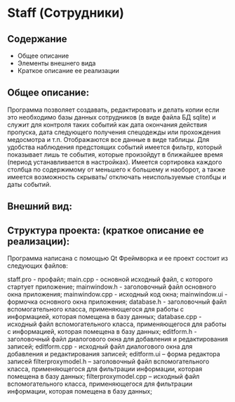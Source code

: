 # Staff (Сотрудники)
## Содержание
* Общее описание
* Элементы внешнего вида
* Краткое описание ее реализации

## Общее описание:
Программа позволяет создавать, редактировать и делать копии если это необходимо базы данных сотрудников (в виде файла БД sqlite) и служит для контроля таких событий как дата окончания действия пропуска, дата следующего получения спецодежды или прохождения медосмотра и т.п. Отображаются все данные в виде таблицы. 
Для удобства наблюдения предстоящих событий имеется фильтр, который показывает лишь те события, которые произойдут в ближайшее время (период устанавливается в настройках). Имеется сортировка каждого столбца по содержимому от меньшего к большему и наоборот, а также имеется возможность скрывать/ отключать неиспользуемые столбцы и даты событий.

## Внешний вид:

## Структура проекта: (краткое описание ее реализации):
Программа написана с помощью Qt Фреймворка и ее проект состоит из следующих файлов:

staff.pro - профайл;
main.cpp - основной исходный файл, с которого стартует приложение;
mainwindow.h - заголовочный файл основного окна приложения;
mainwindow.cpp - исходный код окна;
mainwindow.ui - формочка основного окна приложения;
database.h - заголовочный файл вспомогательного класса, применяющегося для работы с информацией, которая помещена в базу данных;
database.cpp - исходный файл вспомогательного класса, применяющегося для работы с информацией, которая помещена в базу данных;
editform.h - заголовочный файл диалогового окна для добавления и редактирования записей;
editform.cpp - исходный файл диалогового окна для добавления и редактирования записей;
editform.ui – форма редактора записей
filterproxymodel.h – заголовочный файл вспомогательного класса, применяющегося для фильтрации информации, которая помещена в базу данных;
filterproxymodel.cpp – исходный файл вспомогательного класса, применяющегося для фильтрации информации, которая помещена в базу данных;
